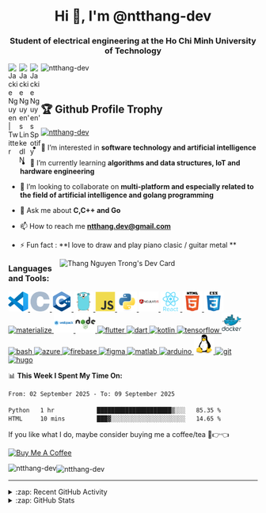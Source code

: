 <!---
ntthang-dev/ntthang-dev is a ✨ special ✨ repository because its `README.md` (this file) appears on your GitHub profile.
You can click the Preview link to take a look at your changes.
--->

<!---Introdution--->
<h1 align="center">Hi 👋, I'm @ntthang-dev</h1>
<h3 align="center">Student of electrical engineering at the Ho Chi Minh University of Technology</h3>

<a href="https://twitter.com/ntthang_dev">
  <img align="left" alt="Jackie Nguyen | Twitter" width="22px" src="https://upload.wikimedia.org/wikipedia/commons/c/ce/X_logo_2023.svg" />
</a>
<a href="https://www.linkedin.com/in/ntthang-dev/">
  <img align="left" alt="Jackie Nguyen's LinkedIN" width="22px" src="https://upload.wikimedia.org/wikipedia/commons/8/81/LinkedIn_icon.svg" />
</a>
<a href="https://open.spotify.com/user/m6om2tw5icvgvvuvlak3e7kre">
  <img align="left" alt="Jackie Nguyen's Spotify" width="22px" src="https://upload.wikimedia.org/wikipedia/commons/1/19/Spotify_logo_without_text.svg" />
</a>
<p align="left"> <img src="https://komarev.com/ghpvc/?username=ntthang-dev&label=Profile%20views&color=0662ad&style=flat" alt="ntthang-dev" /> </p>


<br />

<h2>🏆 Github Profile Trophy</h2>
<p align="left"> 
  <a href="https://github.com/ryo-ma/github-profile-trophy">
    <img width=800 src="https://github-profile-trophy.vercel.app/?username=ntthang-dev&column=7&theme=gruvbox&no-frame=true" alt="ntthang-dev" />
  </a> 
</p>

- 👀 I’m interested in **software technology and artificial intelligence**

- 🌱 I’m currently learning **algorithms and data structures, IoT and hardware engineering**

- 💞️ I’m looking to collaborate on **multi-platform and especially related to the field of artificial intelligence and golang programming**

- 💬 Ask me about **C,C++ and Go**

- 📫 How to reach me **ntthang.dev@gmail.com**

- ⚡ Fun fact : **I love to draw and play piano clasic / guitar metal **

<a href="https://app.daily.dev/ntthang"><img align ="right" src="https://api.daily.dev/devcards/51f7e033835c419ca59a8164474acdee.png?r=6xy" width="400" alt="Thang Nguyen Trong's Dev Card"/></a>

<!---Language and tools--->
<h3 align="left">Languages and Tools:</h3>
<p align="left">
    <!-- 
        IDE
    -->
    <!---------------------Visual Studio Code--------------------->
    <a href="https://code.visualstudio.com/" target="_blank">
        <img src="https://raw.githubusercontent.com/github/explore/80688e429a7d4ef2fca1e82350fe8e3517d3494d/topics/visual-studio-code/visual-studio-code.png" alt="Visual Studio Code"  width="40" height="40"/>
    </a>
    <!-- 
        PROGRAMMING LANGUAGES 
    -->
    <!---------------------C programming---------------------> 
    <a href="https://www.cprogramming.com/" target="_blank"> 
        <img src="https://raw.githubusercontent.com/devicons/devicon/master/icons/c/c-original.svg" alt="c" width="40" height="40" /> 
    </a>     
    <!---------------------Cpp---------------------> 
    <a href="https://www.w3schools.com/cpp/" target="_blank"> 
        <img src="https://raw.githubusercontent.com/devicons/devicon/master/icons/cplusplus/cplusplus-original.svg" alt="cplusplus" width="40" height="40" /> 
    </a>
    <!---------------------Golang---------------------> 
    <a href="https://golang.org" target="_blank"> 
        <img src="https://raw.githubusercontent.com/devicons/devicon/master/icons/go/go-original.svg" alt="go" width="40" height="40" /> 
    </a>    
    <!---------------------JavaScript---------------------> 
    <a href="https://developer.mozilla.org/en-US/docs/Web/JavaScript" target="_blank"> 
        <img src="https://raw.githubusercontent.com/devicons/devicon/master/icons/javascript/javascript-original.svg" alt="javascript" width="40" height="40" /> 
    </a> 
    <!---------------------Python---------------------> 
    <a href="https://www.python.org" target="_blank"> 
        <img src="https://raw.githubusercontent.com/devicons/devicon/master/icons/python/python-original.svg" alt="python" width="40" height="40" /> 
    </a> 
    <!-- 
        FRONTEND DEVELOPMENT 
    -->
    <!---------------------Angular---------------------> 
    <a href="https://angular.io" target="_blank"> 
        <img src="https://raw.githubusercontent.com/devicons/devicon/master/icons/angularjs/angularjs-original-wordmark.svg" alt="angularjs" width="40" height="40" /> 
    </a>    
    <!---------------------Reactjs---------------------> 
    <a href="https://reactjs.org/" target="_blank"> 
        <img src="https://raw.githubusercontent.com/devicons/devicon/master/icons/react/react-original-wordmark.svg" alt="react" width="40" height="40" /> 
    </a>
    <!---------------------HTML5---------------------> 
    <a href="https://www.w3.org/html/" target="_blank"> 
        <img src="https://raw.githubusercontent.com/devicons/devicon/master/icons/html5/html5-original-wordmark.svg" alt="html5" width="40" height="40" /> 
    </a>     
    <!---------------------CSS3---------------------> 
    <a href="https://www.w3schools.com/css/" target="_blank">
        <img src="https://raw.githubusercontent.com/devicons/devicon/master/icons/css3/css3-original-wordmark.svg" alt="css3" width="40" height="40" /> 
    </a>
    <!---------------------Materialize---------------------> 
    <a href="https://materializecss.com/" target="_blank"> 
        <img src="https://raw.githubusercontent.com/prplx/svg-logos/5585531d45d294869c4eaab4d7cf2e9c167710a9/svg/materialize.svg" alt="materialize" width="40" height="40" /> 
    </a>    
    <!---------------------Webpack---------------------> 
    <a href="https://webpack.js.org" target="_blank"> 
        <img src="https://raw.githubusercontent.com/devicons/devicon/d00d0969292a6569d45b06d3f350f463a0107b0d/icons/webpack/webpack-original-wordmark.svg" alt="webpack" width="40" height="40" /> 
    </a>
    <!-- 
        BACKEND DEVELOPMENT 
    -->
    <!---------------------Nodejs---------------------> 
    <a href="https://nodejs.org" target="_blank"> 
        <img src="https://raw.githubusercontent.com/devicons/devicon/master/icons/nodejs/nodejs-original-wordmark.svg" alt="nodejs" width="40" height="40" /> 
    </a>
    <!-- 
        MOBILE APP DEVELOPMENT 
    -->    
    <!---------------------Flutter---------------------> 
    <a href="https://flutter.dev" target="_blank"> 
        <img src="https://www.vectorlogo.zone/logos/flutterio/flutterio-icon.svg" alt="flutter" width="40" height="40" />
    </a>    
    <!---------------------Dart---------------------> 
    <a href="https://dart.dev" target="_blank"> 
        <img src="https://www.vectorlogo.zone/logos/dartlang/dartlang-icon.svg" alt="dart" width="40" height="40" /> 
    </a>    
    <!---------------------Kotlin---------------------> 
    <a href="https://kotlinlang.org" target="_blank"> 
        <img src="https://www.vectorlogo.zone/logos/kotlinlang/kotlinlang-icon.svg" alt="kotlin" width="40" height="40" /> 
    </a>    
    <!-- 
        AI/ML 
    --> 
    <!---------------------Tensorflow---------------------> 
    <a href="https://www.tensorflow.org" target="_blank"> 
        <img src="https://www.vectorlogo.zone/logos/tensorflow/tensorflow-icon.svg" alt="tensorflow" width="40" height="40" /> 
    </a> 
    <!-- 
        DEVOPS 
    -->    
    <!---------------------Docker---------------------> 
    <a href="https://www.docker.com/" target="_blank"> 
        <img src="https://raw.githubusercontent.com/devicons/devicon/master/icons/docker/docker-original-wordmark.svg" alt="docker" width="40" height="40" /> 
    </a>
    <!---------------------Bash---------------------> 
    <a href="https://www.gnu.org/software/bash/" target="_blank"> 
        <img src="https://www.vectorlogo.zone/logos/gnu_bash/gnu_bash-icon.svg" alt="bash" width="40" height="40" /> 
    </a>
    <!---------------------Azure--------------------->  
    <a href="https://azure.microsoft.com/en-in/" target="_blank"> 
        <img src="https://www.vectorlogo.zone/logos/microsoft_azure/microsoft_azure-icon.svg" alt="azure" width="40" height="40" /> 
    </a>
    <!-- 
        BACKEND AS SERVICE (BaaS)
    -->    
    <!---------------------Firebase---------------------> 
    <a href="https://firebase.google.com/" target="_blank"> 
        <img src="https://www.vectorlogo.zone/logos/firebase/firebase-icon.svg" alt="firebase" width="40" height="40" />
    </a>    
    <!-- 
        SOFTWARE
    -->
    <!---------------------Figma---------------------> 
    <a href="https://www.figma.com/" target="_blank"> 
        <img src="https://www.vectorlogo.zone/logos/figma/figma-icon.svg" alt="figma" width="40" height="40" /> 
    </a>    
    <!---------------------Matlab---------------------> 
    <a href="https://www.mathworks.com/" target="_blank"> 
        <img src="https://upload.wikimedia.org/wikipedia/commons/2/21/Matlab_Logo.png" alt="matlab" width="40" height="40" /> 
    </a>        
    <!-- 
        IOT
    -->
    <!---------------------Ardunio--------------------->  
    <a href="https://www.arduino.cc/" target="_blank"> 
        <img src="https://cdn.worldvectorlogo.com/logos/arduino-1.svg" alt="arduino" width="40" height="40" /> 
    </a>
    <!-- 
        OS
    -->    
    <!---------------------Linux---------------------> 
    <a href="https://www.linux.org/" target="_blank"> 
        <img src="https://raw.githubusercontent.com/devicons/devicon/master/icons/linux/linux-original.svg" alt="linux" width="40" height="40" /> 
    </a> 
    <!-- 
        Source control
    -->
    <!---------------------Git---------------------> 
    <a href="https://git-scm.com/" target="_blank"> 
        <img src="https://www.vectorlogo.zone/logos/git-scm/git-scm-icon.svg" alt="git" width="40" height="40" /> 
    </a>     
    <!--
        Static Site Generators 
    --> 
    <!---------------------Hugo---------------------> 
    <a href="https://gohugo.io/" target="_blank"> 
        <img src="https://api.iconify.design/logos-hugo.svg" alt="hugo" width="40" height="40" /> 
    </a>
</p>

📊 **This Week I Spent My Time On:**
<!--START_SECTION:waka-->

```txt
From: 02 September 2025 - To: 09 September 2025

Python   1 hr            █████████████████████▒░░░   85.35 %
HTML     10 mins         ███▓░░░░░░░░░░░░░░░░░░░░░   14.65 %
```

<!--END_SECTION:waka-->

If you like what I do, maybe consider buying me a coffee/tea 🥺👉👈

<a href="https://www.buymeacoffee.com/jackienguyen" target="_blank"><img src="https://cdn.buymeacoffee.com/buttons/v2/default-red.png" alt="Buy Me A Coffee" width="150" ></a>

<!---Most used language--->
<p><img align="left" src="https://github-readme-stats.vercel.app/api/top-langs?username=ntthang-dev&show_icons=true&locale=en&layout=compact" alt="ntthang-dev" /></p>

<!---Streak stats--->
<p><img align="center" src="https://github-readme-streak-stats.herokuapp.com/?user=ntthang-dev&" alt="ntthang-dev" /></p>

---

<details>
  <summary>:zap: Recent GitHub Activity</summary>
  
<!--START_SECTION:activity-->
1. 🔒 Closed issue [#11](https://github.com/ntthang-dev/AI-Logic-Puzzles/issues/11) in [ntthang-dev/AI-Logic-Puzzles](https://github.com/ntthang-dev/AI-Logic-Puzzles)
2. 🔒 Closed issue [#12](https://github.com/ntthang-dev/AI-Logic-Puzzles/issues/12) in [ntthang-dev/AI-Logic-Puzzles](https://github.com/ntthang-dev/AI-Logic-Puzzles)
3. 🔒 Closed issue [#13](https://github.com/ntthang-dev/AI-Logic-Puzzles/issues/13) in [ntthang-dev/AI-Logic-Puzzles](https://github.com/ntthang-dev/AI-Logic-Puzzles)
4. 🔓 Reopened issue [#13](https://github.com/ntthang-dev/AI-Logic-Puzzles/issues/13) in [ntthang-dev/AI-Logic-Puzzles](https://github.com/ntthang-dev/AI-Logic-Puzzles)
5. 🔓 Reopened issue [#11](https://github.com/ntthang-dev/AI-Logic-Puzzles/issues/11) in [ntthang-dev/AI-Logic-Puzzles](https://github.com/ntthang-dev/AI-Logic-Puzzles)
<!--END_SECTION:activity-->

</details>

<details>
  <summary>:zap: GitHub Stats</summary>

  <img align="center" src="https://github-readme-stats.vercel.app/api?username=ntthang-dev&show_icons=true" alt="ntthang-dev" />

</details>
